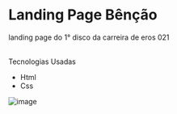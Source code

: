 # Landing Page Bênção
<p> landing page do 1° disco da carreira de eros 021</p>
<br


## Tecnologias Usadas
- Html
- Css

![image](https://user-images.githubusercontent.com/92691384/202358192-a63b5779-c855-4bb1-bbac-f39dc45394d4.png)
